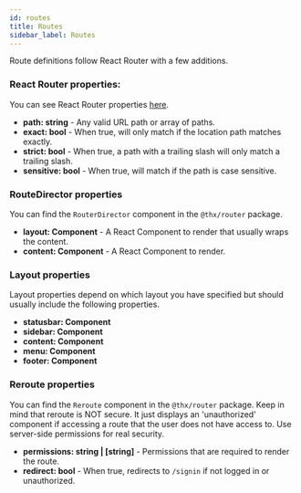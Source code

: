 ```yaml
---
id: routes
title: Routes
sidebar_label: Routes
---
```


Route definitions follow React Router with a few additions.

### React Router properties:
You can see React Router properties [here](https://reacttraining.com/react-router/web/api/Route).
  * **path: string** - Any valid URL path or array of paths.
  * **exact: bool** - When true, will only match if the location path matches exactly. 
  * **strict: bool** - When true, a path with a trailing slash will only match a trailing slash.
  * **sensitive: bool** - When true, will match if the path is case sensitive.
  
### RouteDirector properties
You can find the `RouterDirector` component in the `@thx/router` package.

  * **layout: Component** - A React Component to render that usually wraps the content.
  * **content: Component** - A React Component to render.
  
### Layout properties
Layout properties depend on which layout you have specified but should usually include the following properties.

  * **statusbar: Component**
  * **sidebar: Component**
  * **content: Component**
  * **menu: Component**
  * **footer: Component**

### Reroute properties
You can find the `Reroute` component in the `@thx/router` package. Keep in mind that reroute is NOT
secure. It just displays an 'unauthorized' component if accessing a route that the user does not have
access to. Use server-side permissions for real security.

  * **permissions: string | [string]** - Permissions that are required to render the route. 
  * **redirect: bool** - When true, redirects to `/signin` if not logged in or unauthorized.
